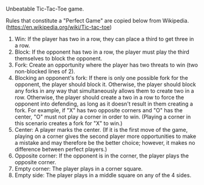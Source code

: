 Unbeatable Tic-Tac-Toe game. 

Rules that constitute a "Perfect Game" are copied below from Wikipedia. (https://en.wikipedia.org/wiki/Tic-tac-toe)

1. Win: If the player has two in a row, they can place a third to get three in a row.
2. Block: If the opponent has two in a row, the player must play the third themselves to block the opponent.
3. Fork: Create an opportunity where the player has two threats to win (two non-blocked lines of 2).
4. Blocking an opponent's fork: If there is only one possible fork for the opponent, the player should block it. Otherwise, the player should block any forks in any way that simultaneously allows them to create two in a row. Otherwise, the player should create a two in a row to force the opponent into defending, as long as it doesn't result in them creating a fork. For example, if "X" has two opposite corners and "O" has the center, "O" must not play a corner in order to win. (Playing a corner in this scenario creates a fork for "X" to win.)
5. Center: A player marks the center. (If it is the first move of the game, playing on a corner gives the second player more opportunities to make a mistake and may therefore be the better choice; however, it makes no difference between perfect players.)
6. Opposite corner: If the opponent is in the corner, the player plays the opposite corner.
7. Empty corner: The player plays in a corner square.
8. Empty side: The player plays in a middle square on any of the 4 sides.